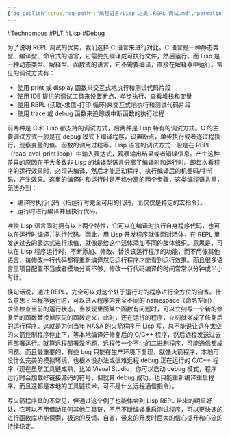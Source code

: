 ```yaml
---
{"dg-publish":true,"dg-path":"编程语言/Lisp 之美：REPL 调试.md","permalink":"/编程语言/Lisp 之美：REPL 调试/","created":"2023-03-14T16:59:32.000+08:00","updated":"2025-03-07T13:35:25.296+08:00"}
---
```


#Technomous #PLT #Lisp #Debug 

为了说明 REPL 调试的优势，我们选择 C 语言来进行对比。C 语言是一种静态类型、编译型、命令式的语言，它需要先编译成可执行文件，然后运行。而 Lisp 是一种动态类型、解释型、函数式的语言，它不需要编译，直接在解释器中运行。常见的调试方式有：

* 使用 print 或 display 函数来交互式地执行和测试代码片段
* 使用 IDE 提供的调试工具来设置断点、单步执行、查看堆栈和变量
* 使用 REPL (读取-求值-打印 循环)来交互式地执行和测试代码片段
* 使用 trace 或 debug 函数来追踪或中断函数的执行过程

前两种是 C 和 Lisp 都支持的调试方式，后两种是 Lisp 特有的调试方式。C 的主要调试方式一般是在 debug 模式下编译程序，设置断点，单步执行或者逐过程执行，观察变量的值、函数的调用过程等。Lisp 语言的调试方式一般是在 REPL（read-eval-print loop）中输入表达式，观察输出结果或者错误信息。产生这种差异的原因在于大多数非 Lisp 的编译型语言分离了编译时和运行时。即每次看程序的运行效果时，必须先编译，然后才能启动程序、执行编译后的机器码/字节码，产生效果。这里的编译时和运行时是严格分离的两个步骤，这类编程语言里，无法办到：

- 编译时执行代码（指运行时完全可用的代码，而仅仅是特定的宏指令）。
- 运行时进行编译并且执行代码。

唯独 Lisp 语言同时拥有以上两个特性，它可以在编译时执行自身程序代码，也可以在运行时编译并执行代码。因此，用 Lisp 开发程序就像面对活体，在 REPL 里发送过去的表达式进行求值，就像是给这个活体添加不同的肢体组织。意思是，可以在 Lisp 程序运行时，不断添加、修改、替换该运行程序的功能，而不用像其他语言，每修改一行代码都得重新编译然后运行程序才能看到运行效果。而且很多语言里项目配置不当或者模块分离不够，修改一行代码编译的时间常常以分钟或半小时计。

换句话说，通过 REPL，完全可以对这个处于运行时的程序进行全方位的自省。什么意思？当程序运行时，可以进入程序内完全不同的 namespace（命名空间），求值检查当前的运行状态，当发现里面某个函数有问题时，可以立刻写一个新的修复后的函数替换掉原先的函数定义，此时，还在运行的程序，立刻就变成了修复后的运行程序。这就是为何当年 NASA 的火箭程序用 Lisp 写，总不能说让远在太空的火箭控制程序停止下，等本地编译好修复后的 C/C++ 程序，然后远程发送过去再部署运行。就算远程部署没问题，远程传一个不小的二进制程序，可能通信都成问题。而且最重要的，有些 bug 只能在生产环境下复现，就像火箭程序，本地可没什么完美的模拟环境，也根本没办法或很难远程 debug 正在运行的 C/C++ 程序（现在虽然工具链成熟，比如 Visual Studio，你可以启动 debug 模式，程序运行时会加载好链接源码的符号，但就算 debug 成功，也只能重新编译重启程序，而且这都是本地的工具链技术，可不是什么远程通信指令）。

写火箭程序真的不常见，但通过这个例子也能体会到 Lisp REPL 带来的明显好处，它可以不用借助任何其他工具链，不用不断编译重启测试程序，可以更快速的进行函数库功能探索，极速的反馈、自省，带来的开发时巨大的信心提升和心流的持续稳定。



